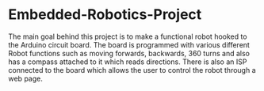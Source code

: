 # Embedded-Robotics-Project
The main goal behind this project is to make a functional robot hooked to the Arduino circuit board. The board is programmed with various different Robot functions such as moving forwards, backwards, 360 turns and also has a compass attached to it which reads directions. There is also an ISP connected to the board which allows the user to control the robot through a web page. 
